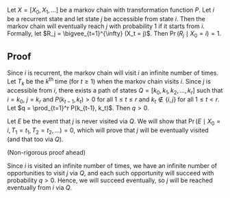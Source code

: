 Let $X = [X_0, X_1, \ldots]$ be a markov chain with transformation function $P$.
Let $i$ be a recurrent state and let state $j$ be accessible from state $i$.
Then the markov chain will eventually reach $j$ with probability 1 if it starts from $i$.
Formally, let $R_j = \bigvee_{t=1}^{\infty} (X_t = j)$.
Then $\Pr(R_j \mid X_0 = i) = 1$.

## Proof

Since $i$ is recurrent, the markov chain will visit $i$ an infinite number of times.
Let $T_k$ be the $k^{\textrm{th}}$ time (for $t \ge 1$) when the markov chain visits $i$.
Since $j$ is accessible from $i$, there exists a path of states $Q = [k_0, k_1, k_2, \ldots, k_r]$
such that $i = k_0$, $j = k_r$ and $P(k_{t-1}, k_t) > 0$ for all $1 \le t \le r$
and $k_t \not\in \{i, j\}$ for all $1 \le t < r$.
Let $q = \prod_{t=1}^r P(k_{t-1}, k_t)$. Then $q > 0$.

Let $E$ be the event that $j$ is never visited via $Q$.
We will show that $\Pr(E \mid X_0 = i, T_1 = t_1, T_2 = t_2, \ldots) = 0$,
which will prove that $j$ will be eventually visited (and that too via $Q$).

<span class="text-danger">(Non-rigorous proof ahead)</span>

Since $i$ is visited an infinite number of times,
we have an infinite number of opportunities to visit $j$ via $Q$,
and each such opportunity will succeed with probability $q > 0$.
Hence, we will succeed eventually, so $j$ will be reached eventually from $i$ via $Q$.
